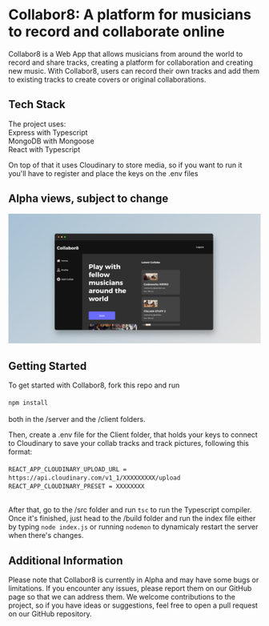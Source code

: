 # Collabor8: A platform for musicians to record and collaborate online

Collabor8 is a Web App that allows musicians from around the world to record and share tracks, creating a platform for collaboration and creating new music. With Collabor8, users can record their own tracks and add them to existing tracks to create covers or original collaborations.

## Tech Stack

The project uses: <br>
Express with Typescript <br>
MongoDB with Mongoose <br>
React with Typescript <br>

On top of that it uses Cloudinary to store media, so if you want to run it you'll have to register and place the keys on the .env files

## Alpha views, subject to change

<p>
  <img src="client/public/collabor8.png"">
</p>

## Getting Started

To get started with Collabor8, fork this repo and run 
<br>
<br>
```npm install``` 
<br>
<br>
both in the /server and the /client folders.

Then, create a .env file for the Client folder, that holds your keys to connect to Cloudinary to save your collab tracks and track pictures, following this format:
<br>
<br>
```REACT_APP_CLOUDINARY_UPLOAD_URL = https://api.cloudinary.com/v1_1/XXXXXXXXX/upload```<br>
```REACT_APP_CLOUDINARY_PRESET = XXXXXXXX```
<br>
<br>

After that, go to the /src folder and run ```tsc``` to run the Typescript compiler. Once it's finished, just head to the /build folder and run the index file either by typing ```node index.js``` or running ```nodemon``` to dynamicaly restart the server when there's changes.

## Additional Information

Please note that Collabor8 is currently in Alpha and may have some bugs or limitations. If you encounter any issues, please report them on our GitHub page so that we can address them. We welcome contributions to the project, so if you have ideas or suggestions, feel free to open a pull request on our GitHub repository.

